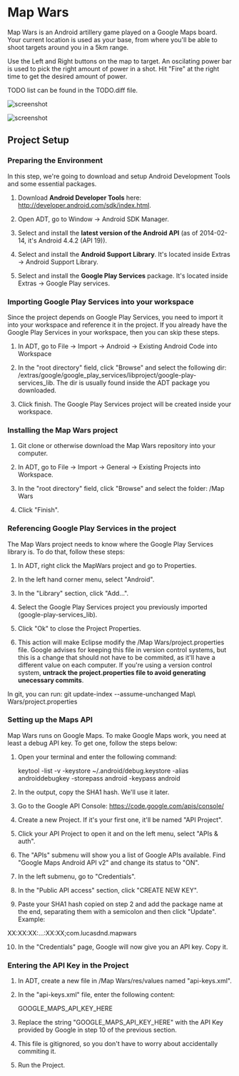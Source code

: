 Map Wars
========

Map Wars is an Android artillery game played on a Google Maps board. Your current location is used as your base, from where you'll be able to shoot targets around you in a 5km range.

Use the Left and Right buttons on the map to target. An oscilating power bar is used to pick the right amount of power in a shot. Hit "Fire" at the right time to get the desired amount of power.

TODO list can be found in the TODO.diff file.

![screenshot](https://raw.github.com/lucasdnd/map-wars/master/map-wars-1.png)

![screenshot](https://raw.github.com/lucasdnd/map-wars/master/map-wars-2.png)

## Project Setup

### Preparing the Environment

In this step, we're going to download and setup Android Development Tools and some essential packages.

1. Download **Android Developer Tools** here: http://developer.android.com/sdk/index.html.

2. Open ADT, go to Window -> Android SDK Manager.

3. Select and install the **latest version of the Android API** (as of 2014-02-14, it's Android 4.4.2 (API 19)).

4. Select and install the **Android Support Library**. It's located inside Extras -> Android Support Library.

5. Select and install the **Google Play Services** package. It's located inside Extras -> Google Play services.

### Importing Google Play Services into your workspace

Since the project depends on Google Play Services, you need to import it into your workspace and reference it in the project. If you already have the Google Play Services in your workspace, then you can skip these steps.

1. In ADT, go to File -> Import -> Android -> Existing Android Code into Workspace

2. In the "root directory" field, click "Browse" and select the following dir: <android-sdk>/extras/google/google_play_services/libproject/google-play-services_lib. The <android-sdk> dir is usually found inside the ADT package you downloaded.

3. Click finish. The Google Play Services project will be created inside your workspace.

### Installing the Map Wars project

1. Git clone or otherwise download the Map Wars repository into your computer.

2. In ADT, go to File -> Import -> General -> Existing Projects into Workspace.

3. In the "root directory" field, click "Browse" and select the folder: <map-wars-base-dir>/Map Wars

4. Click "Finish".

### Referencing Google Play Services in the project

The Map Wars project needs to know where the Google Play Services library is. To do that, follow these steps:

1. In ADT, right click the MapWars project and go to Properties.

2. In the left hand corner menu, select "Android".

3. In the "Library" section, click "Add...".

4. Select the Google Play Services project you previously imported (google-play-services_lib).

5. Click "Ok" to close the Project Properties.

6. This action will make Eclipse modify the <map-wars-base-dir>/Map Wars/project.properties file. Google advises for keeping this file in version control systems, but this is a change that should not have to be commited, as it'll have a different value on each computer. If you're using a version control system, **untrack the project.properties file to avoid generating unecessary commits**.

In git, you can run:
    git update-index --assume-unchanged Map\ Wars/project.properties

### Setting up the Maps API

Map Wars runs on Google Maps. To make Google Maps work, you need at least a debug API key. To get one, follow the steps below:

1. Open your terminal and enter the following command:

    keytool -list -v -keystore ~/.android/debug.keystore -alias androiddebugkey -storepass android -keypass android

2. In the output, copy the SHA1 hash. We'll use it later.

3. Go to the Google API Console: https://code.google.com/apis/console/

4. Create a new Project. If it's your first one, it'll be named "API Project".

5. Click your API Project to open it and on the left menu, select "APIs & auth".

6. The "APIs" submenu will show you a list of Google APIs available. Find "Google Maps Android API v2" and change its status to "ON".

7. In the left submenu, go to "Credentials".

8. In the "Public API access" section, click "CREATE NEW KEY".

9. Paste your SHA1 hash copied on step 2 and add the package name at the end, separating them with a semicolon and then click "Update". Example:

XX:XX:XX:...:XX:XX;com.lucasdnd.mapwars

10. In the "Credentials" page, Google will now give you an API key. Copy it.

### Entering the API Key in the Project

1. In ADT, create a new file in <map-wars-base-dir>/Map Wars/res/values named "api-keys.xml".

2. In the "api-keys.xml" file, enter the following content:

    <?xml version="1.0" encoding="UTF-8"?>
    <resources>
        <string name="GoogleMapsKey">GOOGLE_MAPS_API_KEY_HERE</string>
    </resources>

3. Replace the string "GOOGLE_MAPS_API_KEY_HERE" with the API Key provided by Google in step 10 of the previous section.

4. This file is gitignored, so you don't have to worry about accidentally commiting it.

5. Run the Project.